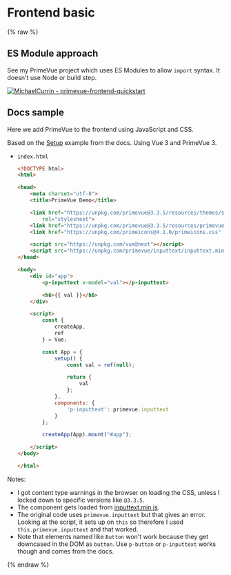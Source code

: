 # Frontend basic

{% raw %}

## ES Module approach

See my PrimeVue project which uses ES Modules to allow `import` syntax. It doesn't use Node or build step.

[![MichaelCurrin - primevue-frontend-quickstart](https://img.shields.io/static/v1?label=MichaelCurrin&message=primevue-frontend-quickstart&color=blue&logo=github)](https://github.com/MichaelCurrin/primevue-frontend-quickstart)


## Docs sample

Here we add PrimeVue to the frontend using JavaScript and CSS.

Based on the [Setup](https://primefaces.org/primevue/showcase/#/setup) example from the docs. Using Vue 3 and PrimeVue 3.

- `index.html`
    ```html
    <!DOCTYPE html>
    <html>

    <head>
        <meta charset="utf-8">
        <title>PrimeVue Demo</title>

        <link href="https://unpkg.com/primevue@3.3.5/resources/themes/saga-blue/theme.css"
            rel="stylesheet">
        <link href="https://unpkg.com/primevue@3.3.5/resources/primevue.min.css" rel="stylesheet">
        <link href="https://unpkg.com/primeicons@4.1.0/primeicons.css" rel="stylesheet">

        <script src="https://unpkg.com/vue@next"></script>
        <script src="https://unpkg.com/primevue/inputtext/inputtext.min.js"></script>
    </head>

    <body>
        <div id="app">
            <p-inputtext v-model="val"></p-inputtext>

            <h6>{{ val }}</h6>
        </div>

        <script>
            const {
                createApp,
                ref
            } = Vue;

            const App = {
                setup() {
                    const val = ref(null);

                    return {
                        val
                    };
                },
                components: {
                    'p-inputtext': primevue.inputtext
                }
            };

            createApp(App).mount("#app");

        </script>
    </body>

    </html>
    ```

Notes:

- I got content type warnings in the browser on loading the CSS, unless I locked down to specific versions like `@3.3.5`.
- The component gets loaded from [inputtext.min.js](https://unpkg.com/primevue@3.4.0/inputtext/inputtext.min.js).
- The original code uses `primevue.inputtext` but that gives an error. Looking at the script, it sets up on `this` so therefore I used `this.primevue.inputtext` and that worked.
- Note that elements named like `Button` won't work because they get downcased in the DOM as `button`. Use `p-button` or `p-inputtext` works though and comes from the docs. 

{% endraw %}
